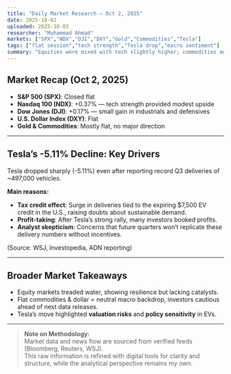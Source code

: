 ```yaml
---
title: "Daily Market Research — Oct 2, 2025"
date: 2025-10-02
uploaded: 2025-10-03
researcher: "Muhammad Ahmad"
markets: ["SPX","NDX","DJI","DXY","Gold","Commodities","Tesla"]
tags: ["flat session","tech strength","Tesla drop","macro sentiment"]
summary: "Equities were mixed with tech slightly higher; commodities and dollar stayed muted; Tesla plunged despite record deliveries."
---
```


## Market Recap (Oct 2, 2025)
- **S&P 500 (SPX)**: Closed flat  
- **Nasdaq 100 (NDX)**: +0.37% — tech strength provided modest upside  
- **Dow Jones (DJI)**: +0.17% — small gain in industrials and defensives  
- **U.S. Dollar Index (DXY)**: Flat  
- **Gold & Commodities**: Mostly flat, no major direction  

---

## Tesla’s -5.11% Decline: Key Drivers

Tesla dropped sharply (-5.11%) even after reporting record Q3 deliveries of ~497,000 vehicles.  

**Main reasons:**
- **Tax credit effect**: Surge in deliveries tied to the expiring $7,500 EV credit in the U.S., raising doubts about sustainable demand.  
- **Profit-taking**: After Tesla’s strong rally, many investors booked profits.  
- **Analyst skepticism**: Concerns that future quarters won’t replicate these delivery numbers without incentives.  

(Source: WSJ, Investopedia, ADN reporting)

---

## Broader Market Takeaways
- Equity markets treaded water, showing resilience but lacking catalysts.  
- Flat commodities & dollar = neutral macro backdrop, investors cautious ahead of next data releases.  
- Tesla’s move highlighted **valuation risks** and **policy sensitivity** in EVs.  

---

> **Note on Methodology:**  
> Market data and news flow are sourced from verified feeds (Bloomberg, Reuters, WSJ).  
> This raw information is refined with digital tools for clarity and structure, while the analytical perspective remains my own.
